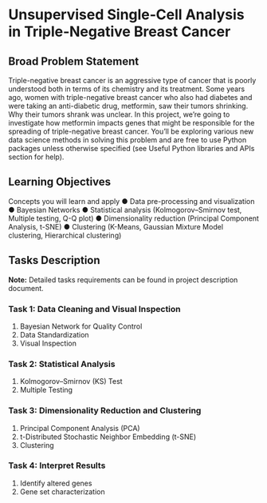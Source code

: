# Unsupervised Single‑Cell Analysis in Triple‑Negative Breast Cancer

## Broad Problem Statement
Triple-negative breast cancer is an aggressive type of cancer that is poorly understood both in
terms of its chemistry and its treatment. Some years ago, women with triple-negative breast
cancer who also had diabetes and were taking an anti-diabetic drug, metformin, saw their
tumors shrinking. Why their tumors shrank was unclear. In this project, we’re going to
investigate how metformin impacts genes that might be responsible for the spreading of
triple-negative breast cancer.
You’ll be exploring various new data science methods in solving this problem and are
free to use Python packages unless otherwise specified (see Useful Python libraries and
APIs section for help).

## Learning Objectives
Concepts you will learn and apply
● Data pre-processing and visualization
● Bayesian Networks
● Statistical analysis (Kolmogorov–Smirnov test, Multiple testing, Q-Q plot)
● Dimensionality reduction (Principal Component Analysis, t-SNE)
● Clustering (K-Means, Gaussian Mixture Model clustering, Hierarchical clustering)

## Tasks Description
**Note:** Detailed tasks requirements can be found in project description document. 
### Task 1: Data Cleaning and Visual Inspection
1. Bayesian Network for Quality Control
2. Data Standardization
3. Visual Inspection

### Task 2: Statistical Analysis
1. Kolmogorov–Smirnov (KS) Test
2. Multiple Testing

### Task 3: Dimensionality Reduction and Clustering
1. Principal Component Analysis (PCA)
2. t-Distributed Stochastic Neighbor Embedding (t-SNE)
3. Clustering

### Task 4: Interpret Results
1. Identify altered genes
2. Gene set characterization
